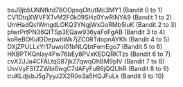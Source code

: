 
boJ9jbbUNNfktd78OOpsqOltutMc3MY1 (Bandit 0 to 1) 
CV1DtqXWVFXTvM2F0k09SHz0YwRINYA9 (Bandit 1 to 2) 
UmHadQclWmgdLOKQ3YNgjWxGoRMb5luK (Bandit 2 to 3) 
pIwrPrtPN36QITSp3EQaw936yaFoFgAB (Bandit 3 to 4) 
koReBOKuIDDepwhWk7jZC0RTdopnAYKh (Bandit 4 to 5) 
DXjZPULLxYr17uwoI01bNLQbtFemEgo7 (Bandit 5 to 6) 
HKBPTKQnIay4Fw76bEy8PVxKEDQRKTzs (Bandit 6 to 7) 
cvX2JJa4CFALtqS87jk27qwqGhBM9plV (Bandit 7 to 8) 
UsvVyFSfZZWbi6wgC7dAFyFuR6jQQUhR (Bandit 8 to 9) 
truKLdjsbJ5g7yyJ2X2R0o3a5HQJFuLk (Bandit 9 to 10)
